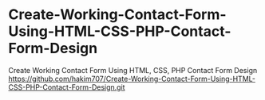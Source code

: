 # Create-Working-Contact-Form-Using-HTML-CSS-PHP-Contact-Form-Design
Create Working Contact Form Using HTML, CSS, PHP  Contact Form Design
https://github.com/hakim707/Create-Working-Contact-Form-Using-HTML-CSS-PHP-Contact-Form-Design.git
